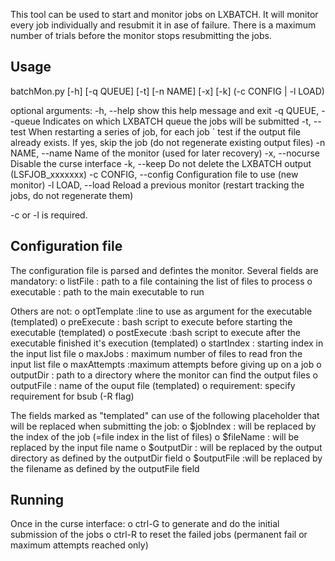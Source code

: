 This tool can be used to start and monitor jobs on LXBATCH.
It will monitor every job individually and resubmit it in
ase of failure.
There is a maximum number of trials before the monitor
stops resubmitting the jobs.

Usage
-----
batchMon.py [-h] [-q QUEUE] [-t] [-n NAME] [-x] [-k]
				(-c CONFIG | -l LOAD)

optional arguments:
	-h, --help        	show this help message and exit
	-q QUEUE, --queue 	Indicates on which LXBATCH queue the jobs will be submitted
	-t, --test				When restarting a series of job, for each job 
	`							test if the output file already exists. If yes, 
								skip the job (do not regenerate existing output files)
	-n NAME, --name 		Name of the monitor (used for later recovery)
	-x, --nocurse			Disable the curse interface
	-k, --keep				Do not delete the LXBATCH output (LSFJOB_xxxxxxx)
	-c CONFIG, --config  Configuration file to use (new monitor)
	-l LOAD, --load 		Reload a previous monitor (restart tracking the jobs,
								do not regenerate them)

-c or -l is required.

Configuration file
------------------
The configuration file is parsed and defintes the monitor. 
Several fields are mandatory:
	o listFile : path to a file containing the list of files to process
	o executable : path to the main executable to run

Others are not:
	o optTemplate :line to use as argument for the
						executable 	(templated)
	o preExecute : bash script to execute before starting 
						the executable (templated)
	o postExecute :bash script to execute after the 
						executable finished it's execution 
						(templated)
	o startIndex : starting index in the input list file
	o maxJobs : 	maximum number of files to read fron the
						input list file
	o maxAttempts :maximum attempts before giving up on a job
	o outputDir : 	path to a directory where the monitor 
						can find the output files
	o outputFile : name of the ouput file (templated)
	o requirement: specify requirement for bsub (-R flag)

The fields marked as "templated" can use of the following 
placeholder that will be replaced when submitting the job:
	o $jobIndex : 	will be replaced by the index of the job
						(=file index in the list of files)
	o $fileName :  will be replaced by the input file name
	o $outputDir : will be replaced by the output directory
						as defined by the outputDir field
	o $outputFile :will be replaced by the filename as defined
						by the outputFile field

Running
-------
Once in the curse interface:
	o ctrl-G to generate and do the initial submission of the jobs
	o ctrl-R to reset the failed jobs (permanent fail or maximum 
			 attempts reached only)